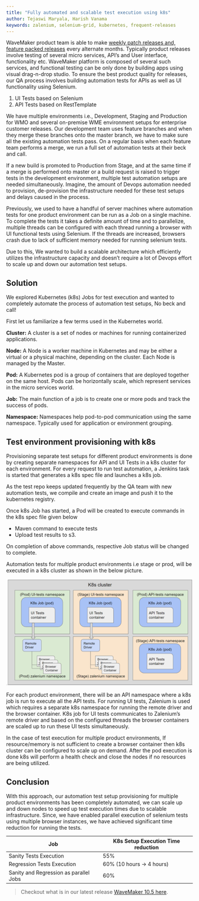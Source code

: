 ```yaml
---
title: "Fully automated and scalable test execution using k8s"
author: Tejaswi Maryala, Harish Vanama
keywords: zalenium, selenium-grid, kubernetes, frequent-releases
---
```


WaveMaker product team is able to make [weekly patch releases and, feature packed releases](/learn/wavemaker-release-notes) every alternate months. Typically product releases involve testing of several micro services, API’s and User interface, functionality etc. WaveMaker platform is composed of several such services, and functional testing can be only done by building apps using visual drag-n-drop studio. To ensure the best product quality for releases, our QA process involves building automation tests for APIs as well as UI functionality using Selenium.  

<!--truncate-->

1. UI Tests based on Selenium
2. API Tests based on RestTemplate

We have multiple environments i.e., Development, Staging and Production for WMO and several on-premise WME environment setups for enterprise customer releases. Our development team uses feature branches and when they merge these branches onto the master branch, we have to make sure all the existing automation tests pass. On a regular basis when each feature team performs a merge, we run a full set of automation tests at their beck and call.

If a new build is promoted to Production from Stage,  and at the same time if a merge is performed onto master or a build request is raised to trigger tests in the development environment, multiple test automation setups are needed simultaneously. Imagine, the amount of Devops automation needed to provision, de-provision the infrastructure needed for these test setups and delays caused in the process.

Previously, we used to have a handful of server machines where automation tests for one product environment can be run as a Job on a single machine. To complete the tests it takes a definite amount of time and to parallelize, multiple threads can be configured with each thread running a browser with UI functional tests using Selenium. If the threads are increased, browsers crash due to lack of sufficient memory needed for running selenium tests.

Due to this, We wanted to build a scalable architecture which efficiently utilizes the infrastructure capacity and doesn’t require a lot of Devops effort to scale up and down our automation test setups.


## Solution

We explored Kubernetes (k8s) Jobs for test execution and wanted to completely automate the process of automation test setups, No beck and call!

First let us familiarize a few terms used in the Kubernetes world.

**Cluster:** A cluster is a set of nodes or machines for running containerized applications.

**Node:** A Node is a worker machine in Kubernetes and may be either a virtual or a physical machine, depending on the cluster. Each Node is managed by the Master. 

**Pod:**  A Kubernetes pod is a group of containers that are deployed together on the same host. Pods can be horizontally scale, which represent services in the micro services world.

**Job:** The main function of a job is to create one or more pods and track the success of pods. 

**Namespace:** Namespaces help pod-to-pod communication using the same namespace. Typically used for application or environment grouping.

## Test environment provisioning with k8s

Provisioning separate test setups for different product environments is done by creating separate namespaces for API and UI Tests in a k8s cluster for each environment. For every request to run test automation, a Jenkins task is started that generates a k8s spec file and launches a k8s job.

As the test repo keeps updated frequently by the QA team with new automation tests, we compile and create an image and push it to the kubernetes registry.

Once k8s Job has started, a Pod will be created to execute commands in the k8s spec file given below

* Maven command to execute tests
* Upload test results to s3.

On completion of above commands, respective Job status will be changed to complete. 

Automation tests for multiple product environments i.e stage or prod, will be executed in a k8s cluster as shown in the below picture. 

[![test_execution_k8s_cluster_infrastructure](/learn/assets/test_execution_k8s_cluster_infrastructure.png)](/learn/assets/test_execution_k8s_cluster_infrastructure.png)

For each product environment, there will be an API namespace where a k8s job is run to execute all the API tests. For running UI tests, Zalenium is used which requires a separate k8s namespace for running the remote driver and the browser container. K8s job for UI tests communicates to Zalenium’s remote driver and based on the configured threads the browser containers are scaled up to run these UI tests simultaneously.

In the case of test execution for multiple product environments, If resource/memory is not sufficient to create a browser container then k8s cluster can be configured to scale up on demand. After the pod execution is done k8s will perform a health check and close the nodes if no resources are being utilized.

## Conclusion

With this approach, our automation test setup provisioning for multiple product environments has been completely automated, we can scale up and down nodes to speed up test execution times due to scalable infrastructure. Since, we have enabled parallel execution of selenium tests using multiple browser instances, we have achieved significant time reduction for running the tests.

Job|K8s Setup Execution Time reduction 
--------|----------------------------
Sanity Tests Execution|55%
Regression Tests Execution|60% (10 hours -> 4 hours)
Sanity and Regression as parallel Jobs|60%

> Checkout what is in our latest release [WaveMaker 10.5 here](/learn/wavemaker-release-notes/v10-5-0).
